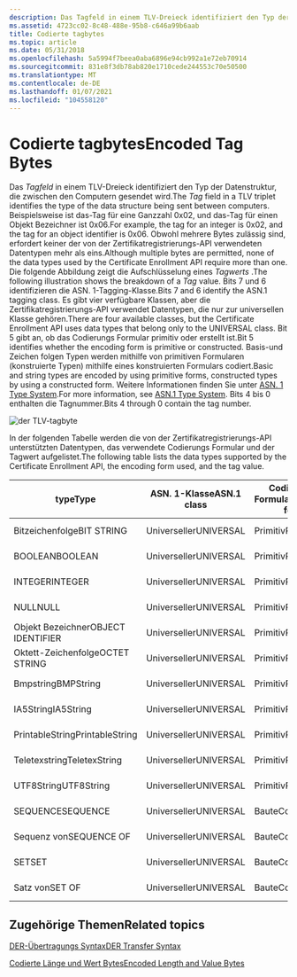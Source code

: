 ```yaml
---
description: Das Tagfeld in einem TLV-Dreieck identifiziert den Typ der Datenstruktur, die zwischen den Computern gesendet wird.
ms.assetid: 4723cc02-8c48-488e-95b8-c646a99b6aab
title: Codierte tagbytes
ms.topic: article
ms.date: 05/31/2018
ms.openlocfilehash: 5a5994f7beea0aba6896e94cb992a1e72eb70914
ms.sourcegitcommit: 831e8f3db78ab820e1710cede244553c70e50500
ms.translationtype: MT
ms.contentlocale: de-DE
ms.lasthandoff: 01/07/2021
ms.locfileid: "104558120"
---
```

# <a name="encoded-tag-bytes"></a><span data-ttu-id="0e78a-103">Codierte tagbytes</span><span class="sxs-lookup"><span data-stu-id="0e78a-103">Encoded Tag Bytes</span></span>

<span data-ttu-id="0e78a-104">Das *Tagfeld* in einem TLV-Dreieck identifiziert den Typ der Datenstruktur, die zwischen den Computern gesendet wird.</span><span class="sxs-lookup"><span data-stu-id="0e78a-104">The *Tag* field in a TLV triplet identifies the type of the data structure being sent between computers.</span></span> <span data-ttu-id="0e78a-105">Beispielsweise ist das-Tag für eine Ganzzahl 0x02, und das-Tag für einen Objekt Bezeichner ist 0x06.</span><span class="sxs-lookup"><span data-stu-id="0e78a-105">For example, the tag for an integer is 0x02, and the tag for an object identifier is 0x06.</span></span> <span data-ttu-id="0e78a-106">Obwohl mehrere Bytes zulässig sind, erfordert keiner der von der Zertifikatregistrierungs-API verwendeten Datentypen mehr als eins.</span><span class="sxs-lookup"><span data-stu-id="0e78a-106">Although multiple bytes are permitted, none of the data types used by the Certificate Enrollment API require more than one.</span></span> <span data-ttu-id="0e78a-107">Die folgende Abbildung zeigt die Aufschlüsselung eines *Tagwerts* .</span><span class="sxs-lookup"><span data-stu-id="0e78a-107">The following illustration shows the breakdown of a *Tag* value.</span></span> <span data-ttu-id="0e78a-108">Bits 7 und 6 identifizieren die ASN. 1-Tagging-Klasse.</span><span class="sxs-lookup"><span data-stu-id="0e78a-108">Bits 7 and 6 identify the ASN.1 tagging class.</span></span> <span data-ttu-id="0e78a-109">Es gibt vier verfügbare Klassen, aber die Zertifikatregistrierungs-API verwendet Datentypen, die nur zur universellen Klasse gehören.</span><span class="sxs-lookup"><span data-stu-id="0e78a-109">There are four available classes, but the Certificate Enrollment API uses data types that belong only to the UNIVERSAL class.</span></span> <span data-ttu-id="0e78a-110">Bit 5 gibt an, ob das Codierungs Formular primitiv oder erstellt ist.</span><span class="sxs-lookup"><span data-stu-id="0e78a-110">Bit 5 identifies whether the encoding form is primitive or constructed.</span></span> <span data-ttu-id="0e78a-111">Basis-und Zeichen folgen Typen werden mithilfe von primitiven Formularen (konstruierte Typen) mithilfe eines konstruierten Formulars codiert.</span><span class="sxs-lookup"><span data-stu-id="0e78a-111">Basic and string types are encoded by using primitive forms, constructed types by using a constructed form.</span></span> <span data-ttu-id="0e78a-112">Weitere Informationen finden Sie unter [ASN. 1 Type System](about-asn-1-type-system.md).</span><span class="sxs-lookup"><span data-stu-id="0e78a-112">For more information, see [ASN.1 Type System](about-asn-1-type-system.md).</span></span> <span data-ttu-id="0e78a-113">Bits 4 bis 0 enthalten die Tagnummer.</span><span class="sxs-lookup"><span data-stu-id="0e78a-113">Bits 4 through 0 contain the tag number.</span></span>

![der TLV-tagbyte](images/der-tlv-tagbyte.png)

<span data-ttu-id="0e78a-115">In der folgenden Tabelle werden die von der Zertifikatregistrierungs-API unterstützten Datentypen, das verwendete Codierungs Formular und der Tagwert aufgelistet.</span><span class="sxs-lookup"><span data-stu-id="0e78a-115">The following table lists the data types supported by the Certificate Enrollment API, the encoding form used, and the tag value.</span></span>

| <span data-ttu-id="0e78a-116">type</span><span class="sxs-lookup"><span data-stu-id="0e78a-116">Type</span></span>              | <span data-ttu-id="0e78a-117">ASN. 1-Klasse</span><span class="sxs-lookup"><span data-stu-id="0e78a-117">ASN.1 class</span></span> | <span data-ttu-id="0e78a-118">Codierungs Formular</span><span class="sxs-lookup"><span data-stu-id="0e78a-118">Encoding form</span></span> | <span data-ttu-id="0e78a-119">Tagwert</span><span class="sxs-lookup"><span data-stu-id="0e78a-119">Tag value</span></span>                             |
|-------------------|-------------|---------------|---------------------------------------|
| <span data-ttu-id="0e78a-120">Bitzeichenfolge</span><span class="sxs-lookup"><span data-stu-id="0e78a-120">BIT STRING</span></span>        | <span data-ttu-id="0e78a-121">Universeller</span><span class="sxs-lookup"><span data-stu-id="0e78a-121">UNIVERSAL</span></span>   | <span data-ttu-id="0e78a-122">Primitiv</span><span class="sxs-lookup"><span data-stu-id="0e78a-122">Primitive</span></span>     | <span data-ttu-id="0e78a-123">00000011</span><span class="sxs-lookup"><span data-stu-id="0e78a-123">00000011</span></span><br/> <span data-ttu-id="0e78a-124">0x03</span><span class="sxs-lookup"><span data-stu-id="0e78a-124">(0x03)</span></span><br/> |
| <span data-ttu-id="0e78a-125">BOOLEAN</span><span class="sxs-lookup"><span data-stu-id="0e78a-125">BOOLEAN</span></span>           | <span data-ttu-id="0e78a-126">Universeller</span><span class="sxs-lookup"><span data-stu-id="0e78a-126">UNIVERSAL</span></span>   | <span data-ttu-id="0e78a-127">Primitiv</span><span class="sxs-lookup"><span data-stu-id="0e78a-127">Primitive</span></span>     | <span data-ttu-id="0e78a-128">00000001</span><span class="sxs-lookup"><span data-stu-id="0e78a-128">00000001</span></span><br/> <span data-ttu-id="0e78a-129">0x01</span><span class="sxs-lookup"><span data-stu-id="0e78a-129">(0x01)</span></span><br/> |
| <span data-ttu-id="0e78a-130">INTEGER</span><span class="sxs-lookup"><span data-stu-id="0e78a-130">INTEGER</span></span>           | <span data-ttu-id="0e78a-131">Universeller</span><span class="sxs-lookup"><span data-stu-id="0e78a-131">UNIVERSAL</span></span>   | <span data-ttu-id="0e78a-132">Primitiv</span><span class="sxs-lookup"><span data-stu-id="0e78a-132">Primitive</span></span>     | <span data-ttu-id="0e78a-133">00000010</span><span class="sxs-lookup"><span data-stu-id="0e78a-133">00000010</span></span><br/> <span data-ttu-id="0e78a-134">0x02</span><span class="sxs-lookup"><span data-stu-id="0e78a-134">(0x02)</span></span><br/> |
| <span data-ttu-id="0e78a-135">NULL</span><span class="sxs-lookup"><span data-stu-id="0e78a-135">NULL</span></span>              | <span data-ttu-id="0e78a-136">Universeller</span><span class="sxs-lookup"><span data-stu-id="0e78a-136">UNIVERSAL</span></span>   | <span data-ttu-id="0e78a-137">Primitiv</span><span class="sxs-lookup"><span data-stu-id="0e78a-137">Primitive</span></span>     | <span data-ttu-id="0e78a-138">00000101</span><span class="sxs-lookup"><span data-stu-id="0e78a-138">00000101</span></span><br/> <span data-ttu-id="0e78a-139">0x05</span><span class="sxs-lookup"><span data-stu-id="0e78a-139">(0x05)</span></span><br/> |
| <span data-ttu-id="0e78a-140">Objekt Bezeichner</span><span class="sxs-lookup"><span data-stu-id="0e78a-140">OBJECT IDENTIFIER</span></span> | <span data-ttu-id="0e78a-141">Universeller</span><span class="sxs-lookup"><span data-stu-id="0e78a-141">UNIVERSAL</span></span>   | <span data-ttu-id="0e78a-142">Primitiv</span><span class="sxs-lookup"><span data-stu-id="0e78a-142">Primitive</span></span>     | <span data-ttu-id="0e78a-143">00000110</span><span class="sxs-lookup"><span data-stu-id="0e78a-143">00000110</span></span><br/> <span data-ttu-id="0e78a-144">0x06</span><span class="sxs-lookup"><span data-stu-id="0e78a-144">(0x06)</span></span><br/> |
| <span data-ttu-id="0e78a-145">Oktett-Zeichenfolge</span><span class="sxs-lookup"><span data-stu-id="0e78a-145">OCTET STRING</span></span>      | <span data-ttu-id="0e78a-146">Universeller</span><span class="sxs-lookup"><span data-stu-id="0e78a-146">UNIVERSAL</span></span>   | <span data-ttu-id="0e78a-147">Primitiv</span><span class="sxs-lookup"><span data-stu-id="0e78a-147">Primitive</span></span>     | <span data-ttu-id="0e78a-148">00000100</span><span class="sxs-lookup"><span data-stu-id="0e78a-148">00000100</span></span><br/> <span data-ttu-id="0e78a-149">0x04</span><span class="sxs-lookup"><span data-stu-id="0e78a-149">(0x04)</span></span><br/> |
| <span data-ttu-id="0e78a-150">Bmpstring</span><span class="sxs-lookup"><span data-stu-id="0e78a-150">BMPString</span></span>         | <span data-ttu-id="0e78a-151">Universeller</span><span class="sxs-lookup"><span data-stu-id="0e78a-151">UNIVERSAL</span></span>   | <span data-ttu-id="0e78a-152">Primitiv</span><span class="sxs-lookup"><span data-stu-id="0e78a-152">Primitive</span></span>     | <span data-ttu-id="0e78a-153">00011110</span><span class="sxs-lookup"><span data-stu-id="0e78a-153">00011110</span></span><br/> <span data-ttu-id="0e78a-154">0x1E</span><span class="sxs-lookup"><span data-stu-id="0e78a-154">(0x1E)</span></span><br/> |
| <span data-ttu-id="0e78a-155">IA5String</span><span class="sxs-lookup"><span data-stu-id="0e78a-155">IA5String</span></span>         | <span data-ttu-id="0e78a-156">Universeller</span><span class="sxs-lookup"><span data-stu-id="0e78a-156">UNIVERSAL</span></span>   | <span data-ttu-id="0e78a-157">Primitiv</span><span class="sxs-lookup"><span data-stu-id="0e78a-157">Primitive</span></span>     | <span data-ttu-id="0e78a-158">00010110</span><span class="sxs-lookup"><span data-stu-id="0e78a-158">00010110</span></span><br/> <span data-ttu-id="0e78a-159">(0x16)</span><span class="sxs-lookup"><span data-stu-id="0e78a-159">(0x16)</span></span><br/> |
| <span data-ttu-id="0e78a-160">PrintableString</span><span class="sxs-lookup"><span data-stu-id="0e78a-160">PrintableString</span></span>   | <span data-ttu-id="0e78a-161">Universeller</span><span class="sxs-lookup"><span data-stu-id="0e78a-161">UNIVERSAL</span></span>   | <span data-ttu-id="0e78a-162">Primitiv</span><span class="sxs-lookup"><span data-stu-id="0e78a-162">Primitive</span></span>     | <span data-ttu-id="0e78a-163">00010011</span><span class="sxs-lookup"><span data-stu-id="0e78a-163">00010011</span></span><br/> <span data-ttu-id="0e78a-164">0x13</span><span class="sxs-lookup"><span data-stu-id="0e78a-164">(0x13)</span></span><br/> |
| <span data-ttu-id="0e78a-165">Teletexstring</span><span class="sxs-lookup"><span data-stu-id="0e78a-165">TeletexString</span></span>     | <span data-ttu-id="0e78a-166">Universeller</span><span class="sxs-lookup"><span data-stu-id="0e78a-166">UNIVERSAL</span></span>   | <span data-ttu-id="0e78a-167">Primitiv</span><span class="sxs-lookup"><span data-stu-id="0e78a-167">Primitive</span></span>     | <span data-ttu-id="0e78a-168">00010100</span><span class="sxs-lookup"><span data-stu-id="0e78a-168">00010100</span></span><br/> <span data-ttu-id="0e78a-169">0x14</span><span class="sxs-lookup"><span data-stu-id="0e78a-169">(0x14)</span></span><br/> |
| <span data-ttu-id="0e78a-170">UTF8String</span><span class="sxs-lookup"><span data-stu-id="0e78a-170">UTF8String</span></span>        | <span data-ttu-id="0e78a-171">Universeller</span><span class="sxs-lookup"><span data-stu-id="0e78a-171">UNIVERSAL</span></span>   | <span data-ttu-id="0e78a-172">Primitiv</span><span class="sxs-lookup"><span data-stu-id="0e78a-172">Primitive</span></span>     | <span data-ttu-id="0e78a-173">00001100</span><span class="sxs-lookup"><span data-stu-id="0e78a-173">00001100</span></span><br/> <span data-ttu-id="0e78a-174">(0x0c)</span><span class="sxs-lookup"><span data-stu-id="0e78a-174">(0x0C)</span></span><br/> |
| <span data-ttu-id="0e78a-175">SEQUENCE</span><span class="sxs-lookup"><span data-stu-id="0e78a-175">SEQUENCE</span></span>          | <span data-ttu-id="0e78a-176">Universeller</span><span class="sxs-lookup"><span data-stu-id="0e78a-176">UNIVERSAL</span></span>   | <span data-ttu-id="0e78a-177">Baute</span><span class="sxs-lookup"><span data-stu-id="0e78a-177">Constructed</span></span>   | <span data-ttu-id="0e78a-178">00110000</span><span class="sxs-lookup"><span data-stu-id="0e78a-178">00110000</span></span><br/> <span data-ttu-id="0e78a-179">0x30</span><span class="sxs-lookup"><span data-stu-id="0e78a-179">(0x30)</span></span><br/> |
| <span data-ttu-id="0e78a-180">Sequenz von</span><span class="sxs-lookup"><span data-stu-id="0e78a-180">SEQUENCE OF</span></span>       | <span data-ttu-id="0e78a-181">Universeller</span><span class="sxs-lookup"><span data-stu-id="0e78a-181">UNIVERSAL</span></span>   | <span data-ttu-id="0e78a-182">Baute</span><span class="sxs-lookup"><span data-stu-id="0e78a-182">Constructed</span></span>   | <span data-ttu-id="0e78a-183">00110000</span><span class="sxs-lookup"><span data-stu-id="0e78a-183">00110000</span></span><br/> <span data-ttu-id="0e78a-184">0x30</span><span class="sxs-lookup"><span data-stu-id="0e78a-184">(0x30)</span></span><br/> |
| <span data-ttu-id="0e78a-185">SET</span><span class="sxs-lookup"><span data-stu-id="0e78a-185">SET</span></span>               | <span data-ttu-id="0e78a-186">Universeller</span><span class="sxs-lookup"><span data-stu-id="0e78a-186">UNIVERSAL</span></span>   | <span data-ttu-id="0e78a-187">Baute</span><span class="sxs-lookup"><span data-stu-id="0e78a-187">Constructed</span></span>   | <span data-ttu-id="0e78a-188">00110001</span><span class="sxs-lookup"><span data-stu-id="0e78a-188">00110001</span></span><br/> <span data-ttu-id="0e78a-189">0x31</span><span class="sxs-lookup"><span data-stu-id="0e78a-189">(0x31)</span></span><br/> |
| <span data-ttu-id="0e78a-190">Satz von</span><span class="sxs-lookup"><span data-stu-id="0e78a-190">SET OF</span></span>            | <span data-ttu-id="0e78a-191">Universeller</span><span class="sxs-lookup"><span data-stu-id="0e78a-191">UNIVERSAL</span></span>   | <span data-ttu-id="0e78a-192">Baute</span><span class="sxs-lookup"><span data-stu-id="0e78a-192">Constructed</span></span>   | <span data-ttu-id="0e78a-193">00110001</span><span class="sxs-lookup"><span data-stu-id="0e78a-193">00110001</span></span><br/> <span data-ttu-id="0e78a-194">0x31</span><span class="sxs-lookup"><span data-stu-id="0e78a-194">(0x31)</span></span><br/> |



 

## <a name="related-topics"></a><span data-ttu-id="0e78a-195">Zugehörige Themen</span><span class="sxs-lookup"><span data-stu-id="0e78a-195">Related topics</span></span>

<dl> <dt>

[<span data-ttu-id="0e78a-196">DER-Übertragungs Syntax</span><span class="sxs-lookup"><span data-stu-id="0e78a-196">DER Transfer Syntax</span></span>](about-der-transfer-syntax.md)
</dt> <dt>

[<span data-ttu-id="0e78a-197">Codierte Länge und Wert Bytes</span><span class="sxs-lookup"><span data-stu-id="0e78a-197">Encoded Length and Value Bytes</span></span>](about-encoded-length-and-value-bytes.md)
</dt> </dl>

 

 




